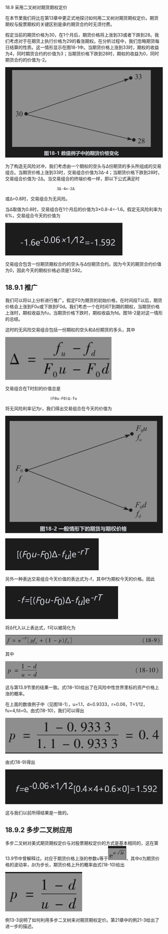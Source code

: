 18.9 采用二叉树对期货期权定价

在本节里我们将比在第13章中更正式地探讨如何用二叉树对期货期权定价。期货期权与股票期权的关键区别是承约期货合约时无须付费。


假定当前的期货价格为30，在1个月后，期货价格将上涨到33或者下跌到28。我们考虑对于在期货上执行价格为29的看涨期权。在分析过程中，我们忽略期货每日结算的性质。这一情形显示在图18-1中。当期货价格上涨到33时，期权的收益为4，同时期货合约的价值为3；当期货价格下跌到28时，期权的收益为0，同时期货合约的价值为-2。

![](images/2024-03-07-16-01-58.png)

为了构造无风险对冲，我们考虑由一个期权的空头与Δ份期货的多头所组成的交易组合。当期货价格上涨到33时，交易组合价值为3Δ-4；当期货价格下跌到28时，交易组合价值为-2Δ。当交易组合的终端价格一样，即以下公式满足时


                           3Δ-4=-2Δ

或Δ=0.8时，交易组合为无风险。


当Δ取值为0.8时，交易组合在1个月后的价值为3×0.8-4=-1.6。假定无风险利率为6%，交易组合今天的价值为


![](images/2024-03-07-16-03-12.png)


交易组合包含一份期货期权合约的空头与Δ份期货合约。因为今天的期货合约价值为0，因此今天的期权价格必须是1.592。

## 18.9.1 推广

我们可以将以上分析进行推广。假定F0为期货的初始价格，在时间段T以后，期货价格会上涨到F0u或下跌到F0d。我们考虑一个在时间T到期的期权，当期货价格上涨时，期权收益为fu，当期货价格下跌时，期权收益为fd。图18-2是对这一情形的总结。


这时的无风险交易组合包括一份期权的空头和Δ份期货的多头，其中

![](images/2024-03-07-16-03-54.png)


交易组合在T时刻的价值总是


                        (F0u-F0)Δ-fu


将无风险利率记为r，我们得出交易组合在今天的价值为

![](images/2024-03-07-16-04-37.png)


![](images/2024-03-07-16-04-52.png)

另外一种表达交易组合今天价值的表达式为-f，其中f为期权今天的价格。因此


![](images/2024-03-07-16-05-16.png)


将Δ代入以上表达式，f可以被简化为


![](images/2024-03-07-16-06-38.png)


其中

![](images/2024-03-07-16-07-00.png)


这与第13.9节里的结果一致。式(18-10)给出了在风险中性世界里标的资产价格上涨的概率。


在上面的数值例子中（见图18-1），u=1.1，d=0.9333，r=0.06，T=1/12，fu=4,fd=0。由式(18-10)，我们可以得出


![](images/2024-03-07-16-07-25.png)


由式(18-9)得出

![](images/2024-03-07-16-07-44.png)

这与我们以前所得结果是一致的。

## 18.9.2 多步二叉树应用

多步二叉树对美式期货期权定价与对股票期权定价的方式是基本相同的，这在第13.9节中曾解释过。对应于期货价格上涨的参数u等于![](images/2024-03-07-16-08-16.png)，其中σ为期货价格的波动率，Δt为步长，期货价格上升的概率由式(18-10)给出


![](images/2024-03-07-16-08-38.png)


例13-3说明了如何利用多步二叉树来对期货期权定价。第21章中的例21-3给出了进一步的描述。